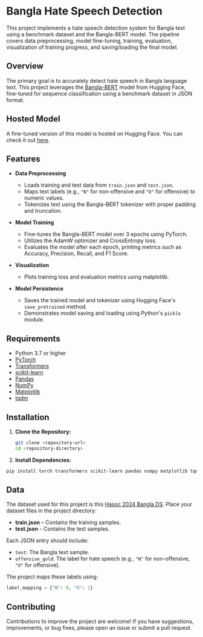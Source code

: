 # Bangla Hate Speech Detection

This project implements a hate speech detection system for Bangla text using a benchmark dataset and the Bangla-BERT model. The pipeline covers data preprocessing, model fine-tuning, training, evaluation, visualization of training progress, and saving/loading the final model.

## Overview

The primary goal is to accurately detect hate speech in Bangla language text. This project leverages the [Bangla-BERT](https://huggingface.co/sagorsarker/bangla-bert-base) model from Hugging Face, fine-tuned for sequence classification using a benchmark dataset in JSON format.

## Hosted Model

A fine-tuned version of this model is hosted on Hugging Face. You can check it out [here]([https://huggingface.co/your-hf-model](https://huggingface.co/spaces/Kxngh/hatespeechBangla)).  


## Features

- **Data Preprocessing**
  - Loads training and test data from `train.json` and `test.json`.
  - Maps text labels (e.g., `"N"` for non-offensive and `"O"` for offensive) to numeric values.
  - Tokenizes text using the Bangla-BERT tokenizer with proper padding and truncation.

- **Model Training**
  - Fine-tunes the Bangla-BERT model over 3 epochs using PyTorch.
  - Utilizes the AdamW optimizer and CrossEntropy loss.
  - Evaluates the model after each epoch, printing metrics such as Accuracy, Precision, Recall, and F1 Score.

- **Visualization**
  - Plots training loss and evaluation metrics using matplotlib.

- **Model Persistence**
  - Saves the trained model and tokenizer using Hugging Face's `save_pretrained` method.
  - Demonstrates model saving and loading using Python's `pickle` module.

## Requirements

- Python 3.7 or higher
- [PyTorch](https://pytorch.org/)
- [Transformers](https://huggingface.co/transformers/)
- [scikit-learn](https://scikit-learn.org/)
- [Pandas](https://pandas.pydata.org/)
- [NumPy](https://numpy.org/)
- [Matplotlib](https://matplotlib.org/)
- [tqdm](https://github.com/tqdm/tqdm)

## Installation

1. **Clone the Repository:**
   ```bash
   git clone <repository-url>
   cd <repository-directory>
   ```
2. **Install Dependencies:**
  ```bash
pip install torch transformers scikit-learn pandas numpy matplotlib tqdm
  ```

## Data
The dataset used for this project is this [Hasoc 2024 Bangla DS](https://hasocfire.github.io/hasoc/2024/dataset.html).
Place your dataset files in the project directory:

- **train.json** – Contains the training samples.
- **test.json** – Contains the test samples.

Each JSON entry should include:

- `text`: The Bangla text sample.
- `offensive_gold`: The label for hate speech (e.g., `"N"` for non-offensive, `"O"` for offensive).

The project maps these labels using:

```python
label_mapping = {"N": 0, "O": 1}
```

## Contributing
Contributions to improve the project are welcome! If you have suggestions, improvements, or bug fixes, please open an issue or submit a pull request.

